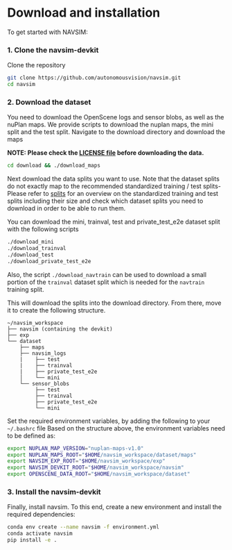 # Download and installation

To get started with NAVSIM: 

### 1. Clone the navsim-devkit
Clone the repository
```bash
git clone https://github.com/autonomousvision/navsim.git
cd navsim
```
### 2. Download the dataset
You need to download the OpenScene logs and sensor blobs, as well as the nuPlan maps.
We provide scripts to download the nuplan maps, the mini split and the test split.
Navigate to the download directory and download the maps

**NOTE: Please check the [LICENSE file](https://motional-nuplan.s3-ap-northeast-1.amazonaws.com/LICENSE) before downloading the data.**

```bash
cd download && ./download_maps
```

Next download the data splits you want to use.
Note that the dataset splits do not exactly map to the recommended standardized training / test splits-
Please refer to [splits](splits.md) for an overview on the standardized training and test splits including their size and check which dataset splits you need to download in order to be able to run them.

You can download the mini, trainval, test and private_test_e2e dataset split with the following scripts
```bash
./download_mini
./download_trainval
./download_test
./download_private_test_e2e
```
Also, the script `./download_navtrain` can be used to download a small portion of the  `trainval` dataset split which is needed for the `navtrain` training split. 

This will download the splits into the download directory. From there, move it to create the following structure.
```angular2html
~/navsim_workspace
├── navsim (containing the devkit)
├── exp
└── dataset
    ├── maps
    ├── navsim_logs
    |    ├── test
    |    ├── trainval
    |    ├── private_test_e2e
    │    └── mini
    └── sensor_blobs
         ├── test
         ├── trainval
         ├── private_test_e2e
         └── mini
```
Set the required environment variables, by adding the following to your `~/.bashrc` file
Based on the structure above, the environment variables need to be defined as:
```bash
export NUPLAN_MAP_VERSION="nuplan-maps-v1.0"
export NUPLAN_MAPS_ROOT="$HOME/navsim_workspace/dataset/maps"
export NAVSIM_EXP_ROOT="$HOME/navsim_workspace/exp"
export NAVSIM_DEVKIT_ROOT="$HOME/navsim_workspace/navsim"
export OPENSCENE_DATA_ROOT="$HOME/navsim_workspace/dataset"
```

### 3. Install the navsim-devkit
Finally, install navsim.
To this end, create a new environment and install the required dependencies:
```bash
conda env create --name navsim -f environment.yml
conda activate navsim
pip install -e .
```